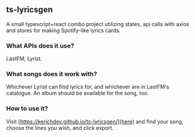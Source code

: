 ## ts-lyricsgen
A small typescript+react combo project utilizing states, api calls with axios and stores for making Spotify-like lyrics cards.

### What APIs does it use?
LastFM, Lyrist.

### What songs does it work with?
Whichever Lyrist can find lyrics for, and whichever are in LastFM's catalogue. An album should be available for the song, too.

### How to use it?
Visit [https://kerichdev.github.io/ts-lyricsgen/](here) and find your song, choose the lines you wish, and click export.